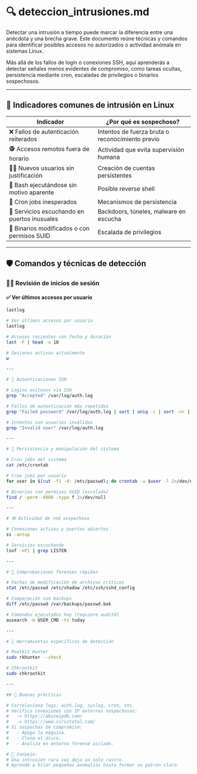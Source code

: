 # 🔍 deteccion_intrusiones.md

Detectar una intrusión a tiempo puede marcar la diferencia entre una anécdota y una brecha grave. Este documento reúne técnicas y comandos para identificar posibles accesos no autorizados o actividad anómala en sistemas Linux.

Más allá de los fallos de login o conexiones SSH, aquí aprenderás a detectar señales menos evidentes de compromiso, como tareas ocultas, persistencia mediante cron, escaladas de privilegios o binarios sospechosos.

---

## 🧩 Indicadores comunes de intrusión en Linux

| Indicador | ¿Por qué es sospechoso? |
|----------|--------------------------|
| ❌ Fallos de autenticación reiterados | Intentos de fuerza bruta o reconocimiento previo |
| 🕵️ Accesos remotos fuera de horario | Actividad que evita supervisión humana |
| 🧑‍💻 Nuevos usuarios sin justificación | Creación de cuentas persistentes |
| 🐚 Bash ejecutándose sin motivo aparente | Posible reverse shell |
| 🔄 Cron jobs inesperados | Mecanismos de persistencia |
| 🎯 Servicios escuchando en puertos inusuales | Backdoors, túneles, malware en escucha |
| 🧬 Binarios modificados o con permisos SUID | Escalada de privilegios |

---

## 🛡️ Comandos y técnicas de detección

### 🧑‍💼 Revisión de inicios de sesión

#### ✅ Ver últimos accesos por usuario
```bash
lastlog

# Ver últimos accesos por usuario
lastlog

# Accesos recientes con fecha y duración
last -F | head -n 10

# Sesiones activas actualmente
w

---

# 🚪 Autenticaciones SSH

# Logins exitosos vía SSH
grep "Accepted" /var/log/auth.log

# Fallos de autenticación más repetidos
grep "Failed password" /var/log/auth.log | sort | uniq -c | sort -nr | head

# Intentos con usuarios inválidos
grep "Invalid user" /var/log/auth.log

---

# 🔧 Persistencia y manipulación del sistema

# Cron jobs del sistema
cat /etc/crontab

# Cron jobs por usuario
for user in $(cut -f1 -d: /etc/passwd); do crontab -u $user -l 2>/dev/null; done

# Binarios con permisos SUID (escalada)
find / -perm -4000 -type f 2>/dev/null

---

# 🕸️ Actividad de red sospechosa

# Conexiones activas y puertos abiertos
ss -antup

# Servicios escuchando
lsof -nPi | grep LISTEN

---

# 🧠 Comprobaciones forenses rápidas

# Fechas de modificación de archivos críticos
stat /etc/passwd /etc/shadow /etc/ssh/sshd_config

# Comparación con backups
diff /etc/passwd /var/backups/passwd.bak

# Comandos ejecutados hoy (requiere auditd)
ausearch -m USER_CMD -ts today

---

# 🧪 Herramientas específicas de detección

# Rootkit Hunter
sudo rkhunter --check

# Chkrootkit
sudo chkrootkit

---

## 📌 Buenas prácticas

# Correlaciona logs: auth.log, syslog, cron, etc.
# Verifica conexiones con IP externas sospechosas:
#   -> https://abuseipdb.com/
#   -> https://www.virustotal.com/
# Si sospechas de compromiso:
#   - Apaga la máquina.
#   - Clona el disco.
#   - Analiza en entorno forense aislado.

# 🧠 Consejo:
# Una intrusión rara vez deja un solo rastro.
# Aprende a hilar pequeñas anomalías hasta formar un patrón claro.
